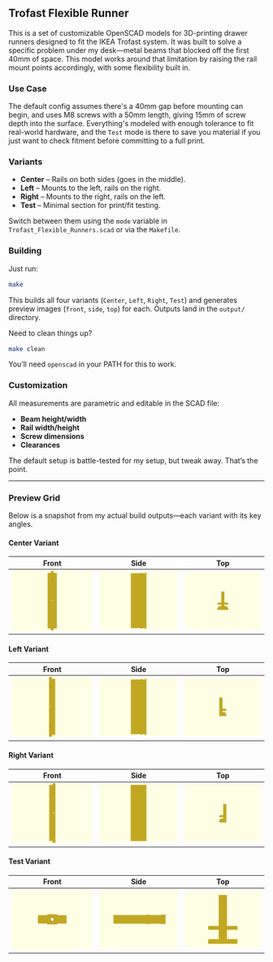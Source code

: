 ## Trofast Flexible Runner

This is a set of customizable OpenSCAD models for 3D-printing drawer runners designed to fit the IKEA Trofast system. It was built to solve a specific problem under my desk—metal beams that blocked off the first 40mm of space. This model works around that limitation by raising the rail mount points accordingly, with some flexibility built in.

### Use Case

The default config assumes there's a 40mm gap before mounting can begin, and uses M8 screws with a 50mm length, giving 15mm of screw depth into the surface. Everything's modeled with enough tolerance to fit real-world hardware, and the `Test` mode is there to save you material if you just want to check fitment before committing to a full print.

### Variants

- **Center** – Rails on both sides (goes in the middle).
- **Left** – Mounts to the left, rails on the right.
- **Right** – Mounts to the right, rails on the left.
- **Test** – Minimal section for print/fit testing.

Switch between them using the `mode` variable in `Trofast_Flexible_Runners.scad` or via the `Makefile`.

### Building

Just run:

```bash
make
```

This builds all four variants (`Center`, `Left`, `Right`, `Test`) and generates preview images (`front`, `side`, `top`) for each. Outputs land in the `output/` directory.

Need to clean things up?

```bash
make clean
```

You’ll need `openscad` in your PATH for this to work.

### Customization

All measurements are parametric and editable in the SCAD file:
- **Beam height/width**
- **Rail width/height**
- **Screw dimensions**
- **Clearances**

The default setup is battle-tested for my setup, but tweak away. That’s the point.

---

### Preview Grid

Below is a snapshot from my actual build outputs—each variant with its key angles.

#### Center Variant
| Front | Side | Top |
|:-----:|:----:|:---:|
| ![Center Front](output/MyModel_Center_front.png) | ![Center Side](output/MyModel_Center_side.png) | ![Center Top](output/MyModel_Center_top.png) |

#### Left Variant
| Front | Side | Top |
|:-----:|:----:|:---:|
| ![Left Front](output/MyModel_Left_front.png) | ![Left Side](output/MyModel_Left_side.png) | ![Left Top](output/MyModel_Left_top.png) |

#### Right Variant
| Front | Side | Top |
|:-----:|:----:|:---:|
| ![Right Front](output/MyModel_Right_front.png) | ![Right Side](output/MyModel_Right_side.png) | ![Right Top](output/MyModel_Right_top.png) |

#### Test Variant
| Front | Side | Top |
|:-----:|:----:|:---:|
| ![Test Front](output/MyModel_Test_front.png) | ![Test Side](output/MyModel_Test_side.png) | ![Test Top](output/MyModel_Test_top.png) |

